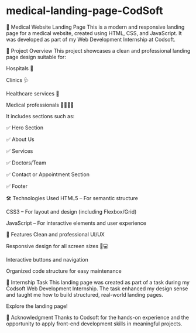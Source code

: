 # medical-landing-page-CodSoft

🏥 Medical Website Landing Page
This is a modern and responsive landing page for a medical website, created using HTML, CSS, and JavaScript.
It was developed as part of my Web Development Internship at Codsoft.

📌 Project Overview
This project showcases a clean and professional landing page design suitable for:

Hospitals 🏨

Clinics 🩺

Healthcare services 💊

Medical professionals 👨‍⚕️👩‍⚕️

It includes sections such as:

✅ Hero Section

✅ About Us

✅ Services

✅ Doctors/Team

✅ Contact or Appointment Section

✅ Footer

🛠️ Technologies Used
HTML5 – For semantic structure

CSS3 – For layout and design (including Flexbox/Grid)

JavaScript – For interactive elements and user experience


🚀 Features
Clean and professional UI/UX

Responsive design for all screen sizes 📱💻

Interactive buttons and navigation

Organized code structure for easy maintenance

🎯 Internship Task
This landing page was created as part of a task during my Codsoft Web Development Internship.
The task enhanced my design sense and taught me how to build structured, real-world landing pages.


Explore the landing page!

🙌 Acknowledgment
Thanks to Codsoft for the hands-on experience and the opportunity to apply front-end development skills in meaningful projects.
